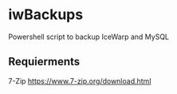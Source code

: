 # iwBackups
Powershell script to backup IceWarp and MySQL
## Requierments
7-Zip https://www.7-zip.org/download.html
